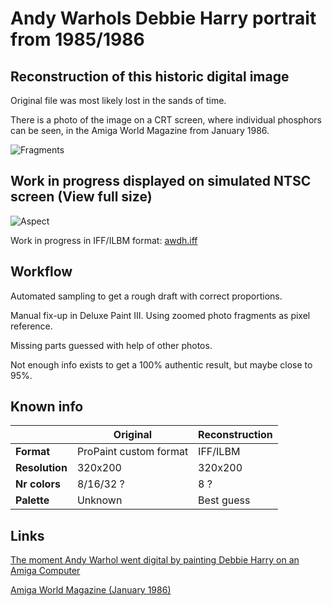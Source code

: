 # Andy Warhols Debbie Harry portrait from 1985/1986

## Reconstruction of this historic digital image

Original file was most likely lost in the sands of time.

There is a photo of the image on a CRT screen, where individual phosphors can be seen, in the Amiga World Magazine from January 1986.

![Fragments](https://raw.github.com/bni/awdh/main/fragments.png)

## Work in progress displayed on simulated NTSC screen (View full size)

![Aspect](https://raw.github.com/bni/awdh/main/awdh_aspect.png)

Work in progress in IFF/ILBM format: [awdh.iff](https://raw.github.com/bni/awdh/main/awdh.iff)

## Workflow
Automated sampling to get a rough draft with correct proportions.

Manual fix-up in Deluxe Paint III. Using zoomed photo fragments as pixel reference.

Missing parts guessed with help of other photos.

Not enough info exists to get a 100% authentic result, but maybe close to 95%.

## Known info

|                  | Original               | Reconstruction |
|------------------|------------------------|----------------|
| **Format**       | ProPaint custom format | IFF/ILBM       |
| **Resolution**   | 320x200                | 320x200        |
| **Nr colors**    | 8/16/32 ?              | 8 ?            |
| **Palette**      | Unknown                | Best guess     |

## Links
[The moment Andy Warhol went digital by painting Debbie Harry on an Amiga Computer](https://faroutmagazine.co.uk/andy-warhol-debbie-harry-blondie-commodore-amiga-1985/)

[Amiga World Magazine (January 1986)](https://archive.org/details/amiga-world-1986-01)
